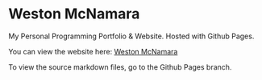 # Weston McNamara
My Personal Programming Portfolio &amp; Website. Hosted with Github Pages.

You can view the website here: [Weston McNamara](wmcnamara.github.io/weston/)

To view the source markdown files, go to the Github Pages branch.
